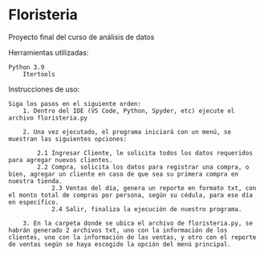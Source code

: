 # Floristeria
Proyecto final del curso de análisis de datos

Herramientas utilizadas:

	Python 3.9
		Itertools

Instrucciones de uso:

	Siga los pasos en el siguiente orden:
		1. Dentro del IDE (VS Code, Python, Spyder, etc) ejecute el archivo floristeria.py
			
		2. Una vez ejecutado, el programa iniciará con un menú, se muestran las siguientes opciones:
			
			2.1 Ingresar Cliente, le solicita todos los datos requeridos para agregar nuevos clientes.
   			2.2 Compra, solicita los datos para registrar una compra, o bien, agregar un cliente en caso de que sea su primera compra en nuestra tienda.
      			2.3 Ventas del día, genera un reporte en formato txt, con el monto total de compras por persona, según su cédula, para ese día en específico.
     			2.4 Salir, finaliza la ejecución de nuestro programa.

		3. En la carpeta donde se ubica el archivo de floristeria.py, se habrán generado 2 archivos txt, uno con la información de los clientes, uno con la información de las ventas, y otro con el reporte de ventas según se haya escogido la opción del menú principal.

